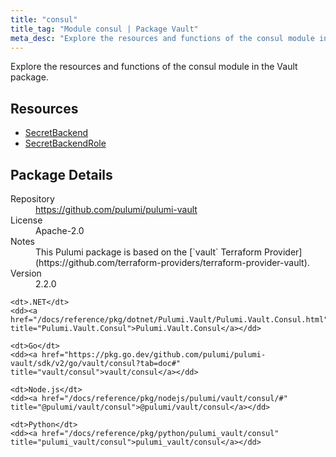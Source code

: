 ```yaml
---
title: "consul"
title_tag: "Module consul | Package Vault"
meta_desc: "Explore the resources and functions of the consul module in the Vault package."
---
```


<!-- WARNING: this file was generated by Pulumi Docs Generator. -->
<!-- Do not edit by hand unless you're certain you know what you are doing! -->

Explore the resources and functions of the consul module in the Vault package.

<h2 id="resources">Resources</h2>
<ul class="api">
    <li><a href="secretbackend" title="SecretBackend"><span class="symbol resource"></span>SecretBackend</a></li>
    <li><a href="secretbackendrole" title="SecretBackendRole"><span class="symbol resource"></span>SecretBackendRole</a></li>
</ul>

<h2 id="package-details">Package Details</h2>
<dl class="package-details">
	<dt>Repository</dt>
	<dd><a href="https://github.com/pulumi/pulumi-vault">https://github.com/pulumi/pulumi-vault</a></dd>
	<dt>License</dt>
	<dd>Apache-2.0</dd>
	<dt>Notes</dt>
	<dd>This Pulumi package is based on the [`vault` Terraform Provider](https://github.com/terraform-providers/terraform-provider-vault).</dd>
	<dt>Version</dt>
	<dd>2.2.0</dd>
</dl>



<dl class="tabular">

    <dt>.NET</dt>
    <dd><a href="/docs/reference/pkg/dotnet/Pulumi.Vault/Pulumi.Vault.Consul.html" title="Pulumi.Vault.Consul">Pulumi.Vault.Consul</a></dd>

    <dt>Go</dt>
    <dd><a href="https://pkg.go.dev/github.com/pulumi/pulumi-vault/sdk/v2/go/vault/consul?tab=doc#" title="vault/consul">vault/consul</a></dd>

    <dt>Node.js</dt>
    <dd><a href="/docs/reference/pkg/nodejs/pulumi/vault/consul/#" title="@pulumi/vault/consul">@pulumi/vault/consul</a></dd>

    <dt>Python</dt>
    <dd><a href="/docs/reference/pkg/python/pulumi_vault/consul" title="pulumi_vault/consul">pulumi_vault/consul</a></dd>

</dl>

